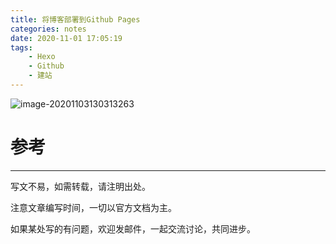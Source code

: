 ```yaml
---
title: 将博客部署到Github Pages
categories: notes
date: 2020-11-01 17:05:19
tags:
	- Hexo
	- Github
	- 建站
---
```




![image-20201103130313263](https://mdpic-1258411264.cos.ap-shanghai.myqcloud.com/night/202011/03/130326-451168.png)

# 参考

[](https://docs.github.com/en/free-pro-team@latest/github/working-with-github-pages)



---

写文不易，如需转载，请注明出处。

注意文章编写时间，一切以官方文档为主。

如果某处写的有问题，欢迎发邮件，一起交流讨论，共同进步。